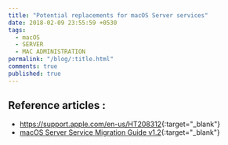 ```yaml
---
title: "Potential replacements for macOS Server services"
date: 2018-02-09 23:55:59 +0530
tags:
  - macOS
  - SERVER
  - MAC ADMINISTRATION
permalink: "/blog/:title.html"
comments: true
published: true
---
```


## Reference articles :

- <https://support.apple.com/en-us/HT208312>{:target="_blank"}
- [macOS Server Service Migration Guide v1.2](https://discussions.apple.com/thread/7038478?start=0&tstart=0){:target="_blank"}
